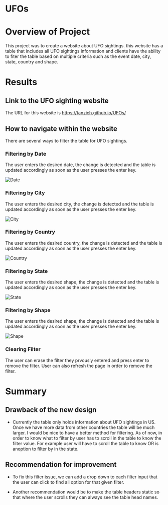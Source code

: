 # UFOs

# Overview of Project
This project was to create a website about UFO sightings. this website has a table that includes all UFO sightings information and clients have the ability to fiter the table based on multiple criteria such as the event date, city, state, country and shape.

# Results

## Link to the UFO sighting website
The URL for this website is https://tanzich.github.io/UFOs/

## How to navigate within the website
There are several ways to filter the table for UFO sightings. 

### Filtering by Date
The user enters the desired date, the change is detected and the table is updated accordingly as soon as the user presses the enter key.

![Date](/images/Date.png)

### Filtering by City
The user enters the desired city, the change is detected and the table is updated accordingly as soon as the user presses the enter key.

![City](/images/City.png)

### Filtering by Country
The user enters the desired country, the change is detected and the table is updated accordingly as soon as the user presses the enter key.

![Country](/images/Country.png)

### Filtering by State
The user enters the desired shape, the change is detected and the table is updated accordingly as soon as the user presses the enter key.

![State](/images/State.png)

### Filtering by Shape
The user enters the desired shape, the change is detected and the table is updated accordingly as soon as the user presses the enter key.

![Shape](/images/Shape.png)

### Clearing Filter
The user can erase the filter they prvously entered and press enter to remove the filter. User can also refresh the page in order to remove the filter. 

# Summary

## Drawback of the new design
- Currently the table only holds information about UFO sightings in US. Once we have more data from other countries the table will be much larger. I would be nice to have a better method for filtering. As of now, in order to know what to filter by user has to scroll in the table to know the filter value. For example user will have to scroll the table to know OR is anoption to filter by in the state.

## Recommendation for improvement
- To fix this filter issue, we can add a drop down to each filter input that the user can click to find all option for that given filter.

- Another recommendation would be to make the table headers static so that where the user scrolls they can always see the table head names. 


